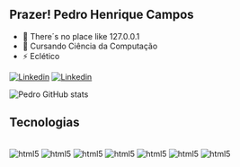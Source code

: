 ## Prazer! Pedro Henrique Campos ##

- 🔭 There´s no place like 127.0.0.1
- 🌱 Cursando Ciência da Computação
- ⚡ Eclético 

[![Linkedin](https://img.shields.io/badge/LinkedIn-0077B5?style=for-the-badge&logo=linkedin&logoColor=white
)](https://www.linkedin.com/in/pedro-henrique-b467b8240/)
[![Linkedin](https://img.shields.io/badge/Instagram-E4405F?style=for-the-badge&logo=instagram&logoColor=white
)](https://www.instagram.com/pdrocamposs/)

![Pedro GitHub stats](https://github-readme-stats.vercel.app/api?pdrocampos=anuraghazra&show_icons=true&theme=dark)

## Tecnologias ##

<div style="diplay: inline_block"><br/>
    <img aling="center" alt="html5" src="https://img.shields.io/badge/HTML5-E34F26?style=for-the-badge&logo=html5&logoColor=white">
    <img aling="center" alt="html5" src="https://img.shields.io/badge/CSS3-1572B6?style=for-the-badge&logo=css3&logoColor=white">
    <img aling="center" alt="html5" src="https://img.shields.io/badge/C%23-239120?style=for-the-badge&logo=c-sharp&logoColor=white">
    <img aling="center" alt="html5" src="https://img.shields.io/badge/.NET-5C2D91?style=for-the-badge&logo=.net&logoColor=white">
    <img aling="center" alt="html5" src="https://img.shields.io/badge/Python-14354C?style=for-the-badge&logo=python&logoColor=white">
    <img aling="center" alt="html5" src="https://img.shields.io/badge/PHP-777BB4?style=for-the-badge&logo=php&logoColor=white">
    <img aling="center" alt="html5" src="https://img.shields.io/badge/MySQL-00000F?style=for-the-badge&logo=mysql&logoColor=white">
</div>
